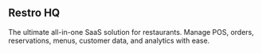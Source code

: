 ## Restro HQ

The ultimate all-in-one SaaS solution for restaurants. Manage POS, orders, reservations, menus, customer data, and analytics with ease.
